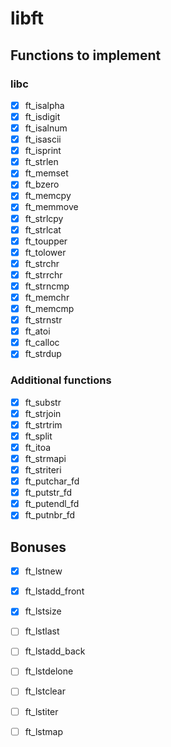 # libft

## Functions to implement

### libc

- [x] ft\_isalpha
- [x] ft\_isdigit
- [x] ft\_isalnum
- [x] ft\_isascii
- [x] ft\_isprint
- [x] ft\_strlen
- [x] ft\_memset
- [x] ft\_bzero
- [x] ft\_memcpy
- [x] ft\_memmove
- [x] ft\_strlcpy
- [x] ft\_strlcat
- [x] ft\_toupper
- [x] ft\_tolower
- [x] ft\_strchr
- [x] ft\_strrchr
- [x] ft\_strncmp
- [x] ft\_memchr
- [x] ft\_memcmp
- [x] ft\_strnstr
- [x] ft\_atoi
- [x] ft\_calloc
- [x] ft\_strdup

### Additional functions

- [x] ft\_substr
- [x] ft\_strjoin
- [x] ft\_strtrim
- [x] ft\_split
- [x] ft\_itoa
- [x] ft\_strmapi
- [x] ft\_striteri
- [x] ft\_putchar\_fd
- [x] ft\_putstr\_fd
- [x] ft\_putendl\_fd
- [x] ft\_putnbr\_fd

## Bonuses

- [x] ft\_lstnew
- [x] ft\_lstadd\_front
- [x] ft\_lstsize
- [ ] ft\_lstlast
- [ ] ft\_lstadd\_back
- [ ] ft\_lstdelone
- [ ] ft\_lstclear
- [ ] ft\_lstiter
- [ ] ft\_lstmap

